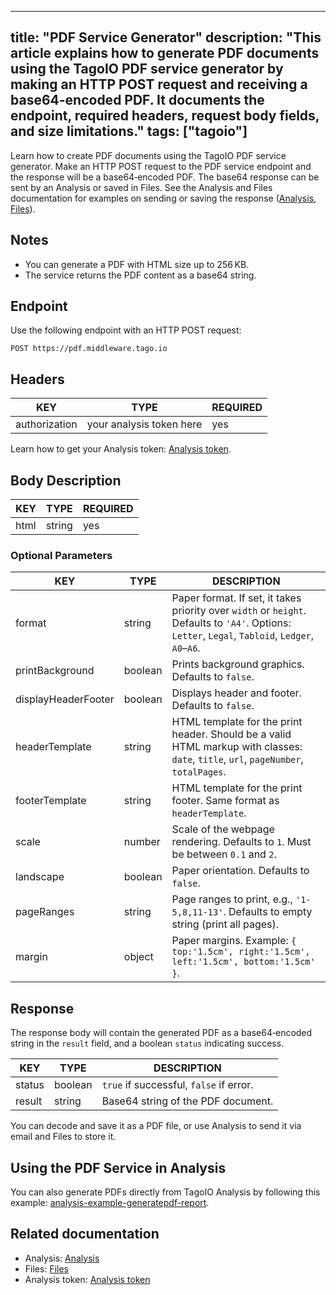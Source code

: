 
---
title: "PDF Service Generator"
description: "This article explains how to generate PDF documents using the TagoIO PDF service generator by making an HTTP POST request and receiving a base64-encoded PDF. It documents the endpoint, required headers, request body fields, and size limitations."
tags: ["tagoio"]
---
Learn how to create PDF documents using the TagoIO PDF service generator. Make an HTTP POST request to the PDF service endpoint and the response will be a base64‑encoded PDF. The base64 response can be sent by an Analysis or saved in Files. See the Analysis and Files documentation for examples on sending or saving the response ([Analysis](../analysis/analysis-overview), [Files](../files)).

## Notes
- You can generate a PDF with HTML size up to 256 KB.
- The service returns the PDF content as a base64 string.

## Endpoint
Use the following endpoint with an HTTP POST request:

```text
POST https://pdf.middleware.tago.io
```

## Headers
| KEY | TYPE | REQUIRED |
|-----|------|----------|
| authorization | your analysis token here | yes |

Learn how to get your Analysis token: [Analysis token](../analysis/analysis-overview).

## Body Description
| KEY | TYPE | REQUIRED |
|-----|------|----------|
| html | string | yes |

### Optional Parameters

| KEY | TYPE | DESCRIPTION |
|-----|------|-------------|
| format | string | Paper format. If set, it takes priority over `width` or `height`. Defaults to `'A4'`. Options: `Letter`, `Legal`, `Tabloid`, `Ledger`, `A0`–`A6`. |
| printBackground | boolean | Prints background graphics. Defaults to `false`. |
| displayHeaderFooter | boolean | Displays header and footer. Defaults to `false`. |
| headerTemplate | string | HTML template for the print header. Should be a valid HTML markup with classes: `date`, `title`, `url`, `pageNumber`, `totalPages`. |
| footerTemplate | string | HTML template for the print footer. Same format as `headerTemplate`. |
| scale | number | Scale of the webpage rendering. Defaults to `1`. Must be between `0.1` and `2`. |
| landscape | boolean | Paper orientation. Defaults to `false`. |
| pageRanges | string | Page ranges to print, e.g., `'1-5,8,11-13'`. Defaults to empty string (print all pages). |
| margin | object | Paper margins. Example: `{ top:'1.5cm', right:'1.5cm', left:'1.5cm', bottom:'1.5cm' }`. |

## Response
The response body will contain the generated PDF as a base64‑encoded string in the `result` field, and a boolean `status` indicating success.

| KEY | TYPE | DESCRIPTION |
|-----|------|-------------|
| status | boolean | `true` if successful, `false` if error. |
| result | string | Base64 string of the PDF document. |

You can decode and save it as a PDF file, or use Analysis to send it via email and Files to store it.

## Using the PDF Service in Analysis
You can also generate PDFs directly from TagoIO Analysis by following this example: [analysis-example-generatepdf-report](https://github.com/tago-io/analysis-example-generatepdf-report).

## Related documentation
- Analysis: [Analysis](../analysis/analysis-overview)
- Files: [Files](../files)
- Analysis token: [Analysis token](../analysis/analysis-overview)